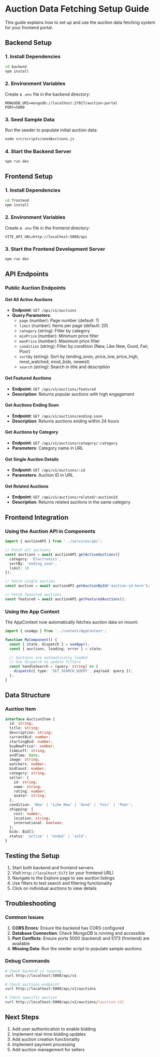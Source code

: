 # Auction Data Fetching Setup Guide

This guide explains how to set up and use the auction data fetching system for your frontend portal.

## Backend Setup

### 1. Install Dependencies
```bash
cd backend
npm install
```

### 2. Environment Variables
Create a `.env` file in the backend directory:
```env
MONGODB_URI=mongodb://localhost:27017/auction-portal
PORT=5000
```

### 3. Seed Sample Data
Run the seeder to populate initial auction data:
```bash
node src/scripts/seedAuctions.js
```

### 4. Start the Backend Server
```bash
npm run dev
```

## Frontend Setup

### 1. Install Dependencies
```bash
cd frontend
npm install
```

### 2. Environment Variables
Create a `.env` file in the frontend directory:
```env
VITE_API_URL=http://localhost:5000/api
```

### 3. Start the Frontend Development Server
```bash
npm run dev
```

## API Endpoints

### Public Auction Endpoints

#### Get All Active Auctions
- **Endpoint**: `GET /api/v1/auctions`
- **Query Parameters**:
  - `page` (number): Page number (default: 1)
  - `limit` (number): Items per page (default: 20)
  - `category` (string): Filter by category
  - `minPrice` (number): Minimum price filter
  - `maxPrice` (number): Maximum price filter
  - `condition` (string): Filter by condition (New, Like New, Good, Fair, Poor)
  - `sortBy` (string): Sort by (ending_soon, price_low, price_high, most_watched, most_bids, newest)
  - `search` (string): Search in title and description

#### Get Featured Auctions
- **Endpoint**: `GET /api/v1/auctions/featured`
- **Description**: Returns popular auctions with high engagement

#### Get Auctions Ending Soon
- **Endpoint**: `GET /api/v1/auctions/ending-soon`
- **Description**: Returns auctions ending within 24 hours

#### Get Auctions by Category
- **Endpoint**: `GET /api/v1/auctions/category/:category`
- **Parameters**: Category name in URL

#### Get Single Auction Details
- **Endpoint**: `GET /api/v1/auctions/:id`
- **Parameters**: Auction ID in URL

#### Get Related Auctions
- **Endpoint**: `GET /api/v1/auctions/related/:auctionId`
- **Description**: Returns related auctions in the same category

## Frontend Integration

### Using the Auction API in Components

```typescript
import { auctionAPI } from '../services/api';

// Fetch all auctions
const auctions = await auctionAPI.getActiveAuctions({
  category: 'Electronics',
  sortBy: 'ending_soon',
  limit: 10
});

// Fetch single auction
const auction = await auctionAPI.getAuctionById('auction-id-here');

// Fetch featured auctions
const featured = await auctionAPI.getFeaturedAuctions();
```

### Using the App Context

The AppContext now automatically fetches auction data on mount:

```typescript
import { useApp } from '../context/AppContext';

function MyComponent() {
  const { state, dispatch } = useApp();
  const { auctions, loading, error } = state;

  // Auctions are automatically loaded
  // Use dispatch to update filters
  const handleSearch = (query: string) => {
    dispatch({ type: 'SET_SEARCH_QUERY', payload: query });
  };
}
```

## Data Structure

### Auction Item
```typescript
interface AuctionItem {
  id: string;
  title: string;
  description: string;
  currentBid: number;
  startingBid: number;
  buyNowPrice?: number;
  timeLeft: string;
  endTime: Date;
  image: string;
  watchers: number;
  bidCount: number;
  category: string;
  seller: {
    id: string;
    name: string;
    rating: number;
    avatar: string;
  };
  condition: 'New' | 'Like New' | 'Good' | 'Fair' | 'Poor';
  shipping: {
    cost: number;
    location: string;
    international: boolean;
  };
  bids: Bid[];
  status: 'active' | 'ended' | 'sold';
}
```

## Testing the Setup

1. Start both backend and frontend servers
2. Visit `http://localhost:5173` (or your frontend URL)
3. Navigate to the Explore page to see auction listings
4. Use filters to test search and filtering functionality
5. Click on individual auctions to view details

## Troubleshooting

### Common Issues

1. **CORS Errors**: Ensure the backend has CORS configured
2. **Database Connection**: Check MongoDB is running and accessible
3. **Port Conflicts**: Ensure ports 5000 (backend) and 5173 (frontend) are available
4. **Missing Data**: Run the seeder script to populate sample auctions

### Debug Commands

```bash
# Check backend is running
curl http://localhost:5000/api/v1

# Check auctions endpoint
curl http://localhost:5000/api/v1/auctions

# Check specific auction
curl http://localhost:5000/api/v1/auctions/[auction-id]
```

## Next Steps

1. Add user authentication to enable bidding
2. Implement real-time bidding updates
3. Add auction creation functionality
4. Implement payment processing
5. Add auction management for sellers
